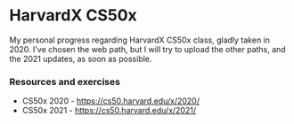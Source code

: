 # HarvardX CS50x
My personal progress regarding HarvardX CS50x class, gladly taken in 2020.
I've chosen the web path, but I will try to upload the other paths, and the 2021 updates, as soon as possible. 

### Resources and exercises
- CS50x 2020 - https://cs50.harvard.edu/x/2020/
- CS50x 2021 - https://cs50.harvard.edu/x/2021/